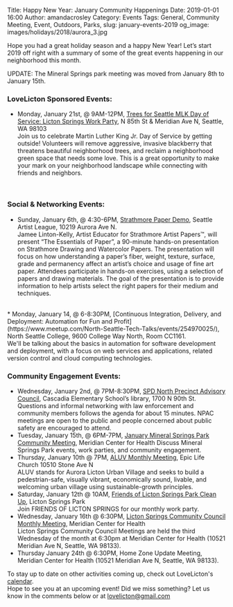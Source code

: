 Title: Happy New Year: January Community Happenings
Date: 2019-01-01 16:00
Author: amandacrosley
Category: Events
Tags: General, Community Meeting, Event, Outdoors, Parks,
slug: january-events-2019
og_image: images/holidays/2018/aurora_3.jpg

Hope you had a great holiday season and a happy New Year! Let’s start 2019 off right with a summary of some of the great events happening in our neighborhood this month.

UPDATE: The Mineral Springs park meeting was moved from January 8th to January 15th.

### LoveLicton Sponsored Events:
* Monday, January 21st, @ 9AM-12PM, [Trees for Seattle MLK Day of Service: Licton Springs Work Party](https://www.facebook.com/events/289340921720168/), N 85th St & Meridian Ave N, Seattle, WA 98103 <br>
Join us to celebrate Martin Luther King Jr. Day of Service by getting outside! Volunteers will remove aggressive, invasive blackberry that threatens beautiful neighborhood trees, and reclaim a neighborhood green space that needs some love. This is a great opportunity to make your mark on your neighborhood landscape while connecting with friends and neighbors.
<br>

### Social & Networking Events:
*   Sunday, January 6th, @ 4:30-6PM, [Strathmore Paper Demo](https://www.facebook.com/events/512968175890002/), Seattle Artist League, 10219 Aurora Ave N. <br>
Jamee Linton-Kelly, Artist Educator for Strathmore Artist Papers™, will present “The Essentials of Paper”, a 90-minute hands-on presentation on Strathmore Drawing and Watercolor Papers. The presentation will focus on how understanding a paper’s fiber, weight, texture, surface, grade and permanency affect an artist’s choice and usage of fine art paper. Attendees participate in hands-on exercises, using a selection of papers and drawing materials. The goal of the presentation is to provide information to help artists select the right papers for their medium and techniques.
 <br>
 *   Monday, January 14, @ 6-8:30PM, [Continuous Integration, Delivery, and Deployment: Automation for Fun and Profit](https://www.meetup.com/North-Seattle-Tech-Talks/events/254970025/), North Seattle College, 9600 College Way North, Room CC1161. <br>
 We'll be talking about the basics in automation for software development and deployment, with a focus on web services and applications, related version control and cloud computing technologies.
 <br>

### Community Engagement Events:
*   Wednesday, January 2nd, @ 7PM-8:30PM, [SPD North Precinct Advisory Council](http://seattlenpac.blogspot.com/), Cascadia Elementary School’s library, 1700 N 90th St.<br>
Questions and informal networking with law enforcement and community members follows the agenda for about 15 minutes. NPAC meetings are open to the public and people concerned about public safety are encouraged to attend. <br>
*   Tuesday, January 15th, @ 6PM-7PM, [January Mineral Springs Park Community Meeting](https://www.facebook.com/events/753714205013733/), Meridian Center for Health
Discuss Mineral Springs Park events, work parties, and community engagement.
*  Thursday, January 10th @ 7PM, [ALUV Monthly Meeting](https://www.facebook.com/AuroraLicton), Epic Life Church 10510 Stone Ave N<br>
ALUV stands for Aurora Licton Urban Village and seeks to build a pedestrian-safe, visually vibrant, economically sound, livable, and welcoming urban village using sustainable-growth principles. <br>
*   Saturday, January 12th @ 10AM, [Friends of Licton Springs Park Clean Up](https://lictonsprings.org/work_party.pdf), Licton Springs Park <br>
Join FRIENDS OF LICTON SPRINGS for our monthly work party.<br>
*   Wednesday, January 16th @ 6:30PM, [Licton Springs Community Council Monthly Meeting](https://lictonsprings.org/), Meridian Center for Health<br>
Licton Springs Community Council Meetings are held the third Wednesday of the month at 6:30pm at Meridian Center for Health (10521 Meridian Ave N, Seattle, WA 98133).<br>
*   Thursday January 24th @ 6:30PM, Home Zone Update Meeting, Meridian Center for Health (10521 Meridian Ave N, Seattle, WA 98133).<br>

To stay up to date on other activities coming up, check out LoveLicton's [calendar](https://lovelicton.com/pages/community-calendar.html).
<br>
Hope to see you at an upcoming event!
Did we miss something? Let us know in the comments below or at lovelicton@gmail.com
